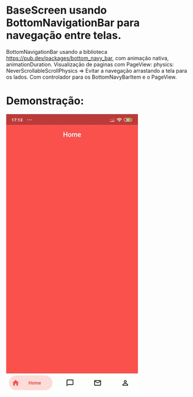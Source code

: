 # BaseScreen usando BottomNavigationBar para navegação entre telas.


BottomNavigationBar usando a biblioteca https://pub.dev/packages/bottom_navy_bar, com animação nativa, animationDuration.
Visualização de paginas com PageView: physics: NeverScrollableScrollPhysics => Evitar a navegação arrastando a tela para os lados. 
Com controlador para os BottomNavyBarItem e o PageView.

# Demonstração:

![BaseScreen](https://github.com/fernandoaugt/BaseScreen/blob/main/BaseScreen.gif)
